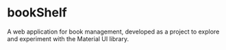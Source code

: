 # bookShelf
A web application for book management, developed as a project to explore and experiment with the Material UI library.
